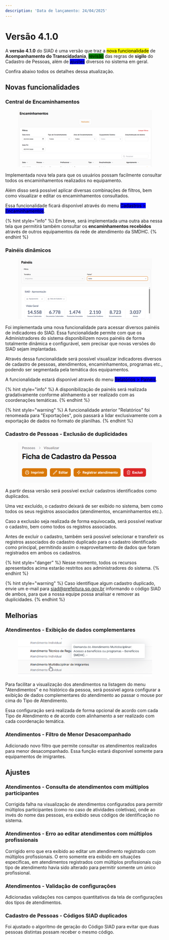 ```yaml
---
description: 'Data de lançamento: 24/04/2025'
---
```


# Versão 4.1.0

A **versão 4.1.0** do SIAD é uma versão que traz a <mark style="background-color:yellow;">nova funcionalidade</mark> de **Acompanhamento do Transcidadania**, <mark style="background-color:green;">revisão</mark> das regras de **sigilo** do Cadastro de Pessoas, além de <mark style="background-color:blue;">ajustes</mark> diversos no sistema em geral.

Confira abaixo todos os detalhes dessa atualização.

## Novas funcionalidades

### Central de Encaminhamentos

<figure><img src="../../.gitbook/assets/image (179).png" alt=""><figcaption></figcaption></figure>

Implementada nova tela para que os usuários possam facilmente consultar todos os encaminhamentos realizados no equipamento.

Além disso será possível aplicar diversas combinações de filtros, bem como visualizar e editar os encaminhamentos consultados.

Essa funcionalidade ficará disponível através do menu <mark style="background-color:blue;">Cadastros > Encaminhamentos</mark>.

{% hint style="info" %}
Em breve, será implementada uma outra aba nessa tela que permitirá também consultar os **encaminhamentos recebidos** através de outros equipamentos da rede de atendimento da SMDHC.
{% endhint %}

### Painéis dinâmicos

<figure><img src="../../.gitbook/assets/image (175).png" alt=""><figcaption></figcaption></figure>

Foi implementada uma nova funcionalidade para acessar diversos painéis de indicadores do SIAD. Essa funcionalidade permite com que os Administradores do sistema disponibilizem novos painéis de forma totalmente dinâmica e configurável, sem precisar que novas versões do SIAD sejam implantadas.

Através dessa funcionalidade será possível visualizar indicadores diversos de cadastro de pessoas, atendimentos, encaminhamentos, programas etc., podendo ser segmentada pela temática dos equipamentos.

A funcionalidade estará disponível através do menu <mark style="background-color:blue;">Relatórios > Painéis</mark>.

{% hint style="info" %}
A disponibilização de painéis será realizada gradativamente conforme alinhamento a ser realizado com as coordenações temáticas.
{% endhint %}

{% hint style="warning" %}
A funcionalidade anterior "Relatórios" foi renomeada para "Exportações", pois passará a lidar exclusivamente com a exportação de dados no formato de planilhas.
{% endhint %}

### Cadastro de Pessoas - Exclusão de duplicidades

<figure><img src="../../.gitbook/assets/image (176).png" alt=""><figcaption></figcaption></figure>

A partir dessa versão será possível excluir cadastros identificados como duplicados.

Uma vez excluído, o cadastro deixará de ser exibido no sistema, bem como todos os seus registros associados (atendimentos, encaminhamentos etc.).

Caso a exclusão seja realizada de forma equivocada, será possível reativar o cadastro, bem como todos os registros associados.

Antes de excluir o cadastro, também será possível selecionar e transferir os registros associados do cadastro duplicado para o cadastro identificado como principal, permitindo assim o reaproveitamento de dados que foram registrados em ambos os cadastros.

{% hint style="danger" %}
Nesse momento, todos os recursos apresentados acima estarão restritos aos administradores do sistema.
{% endhint %}

{% hint style="warning" %}
Caso identifique algum cadastro duplicado, envie um e-mail para siad@prefeitura.sp.gov.br informando o código SIAD de ambos, para que a nossa equipe possa analisar e remover as duplicidades.
{% endhint %}

## Melhorias

### Atendimentos - Exibição de dados complementares

<figure><img src="../../.gitbook/assets/image (177).png" alt=""><figcaption></figcaption></figure>

Para facilitar a visualização dos atendimentos na listagem do menu "Atendimentos" e no histórico da pessoa, será possível agora configurar a exibição de dados complementares do atendimento ao passar o mouse por cima do Tipo de Atendimento.

Essa configuração será realizada de forma opcional de acordo com cada Tipo de Atendimento e de acordo com alinhamento a ser realizado com cada coordenação temática.

### Atendimentos - Filtro de Menor Desacompanhado

Adicionado novo filtro que permite consultar os atendimentos realizados para menor desacompanhado. Essa função estará disponível somente para equipamentos de imigrantes.

## Ajustes

### Atendimentos - Consulta de atendimentos com múltiplos participantes

Corrigida falha na visualização de atendimentos configurados para permitir múltiplos participantes (como no caso de atividades coletivas), onde ao invés do nome das pessoas, era exibido seus códigos de identificação no sistema.

### Atendimentos - Erro ao editar atendimentos com múltiplos profissionais

Corrigido erro que era exibido ao editar um atendimento registrado com múltiplos profissionais. O erro somente era exibido em situações específicas, em atendimentos registrados com múltiplos profissionais cujo tipo de atendimento havia sido alterado para permitir somente um único profissional.

### Atendimentos - Validação de configurações

Adicionadas validações nos campos quantitativos da tela de configurações dos tipos de atendimentos.

### Cadastro de Pessoas - Códigos SIAD duplicados

Foi ajustado o algoritmo de geração do Código SIAD para evitar que duas pessoas distintas possam receber o mesmo código.
